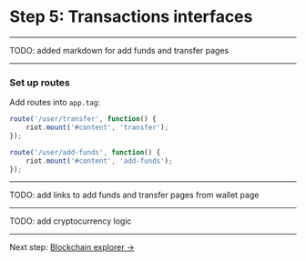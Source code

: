 # Step 5: Transactions interfaces

---

TODO: added markdown for add funds and transfer pages

---

### Set up routes

Add routes into `app.tag`:

```javascript
route('/user/transfer', function() {
    riot.mount('#content', 'transfer');
});

route('/user/add-funds', function() {
    riot.mount('#content', 'add-funds');
});
```

---

TODO: add links to add funds and transfer pages from wallet page

---

TODO: add cryptocurrency logic

---

Next step: [Blockchain explorer →](step-6-blockchain-explorer.md)
